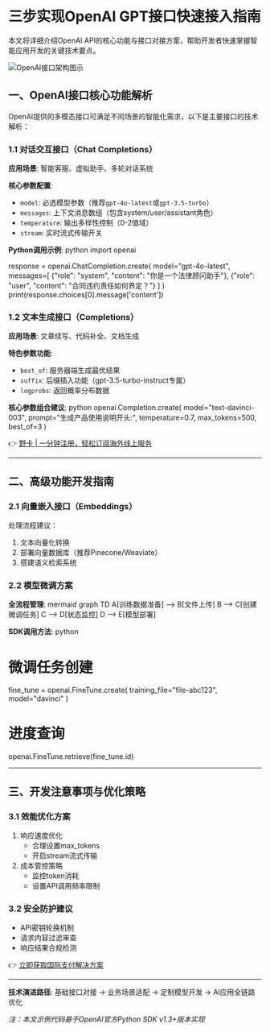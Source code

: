 # 三步实现OpenAI GPT接口快速接入指南

本文将详细介绍OpenAI API的核心功能与接口对接方案，帮助开发者快速掌握智能应用开发的关键技术要点。

![OpenAI接口架构图示](https://bbtdd.com/wp-content/uploads/img/2844008330692.webp)

## 一、OpenAI接口核心功能解析
OpenAI提供的多模态接口可满足不同场景的智能化需求，以下是主要接口的技术解析：

### 1.1 对话交互接口（Chat Completions）
**应用场景**: 智能客服、虚拟助手、多轮对话系统

**核心参数配置**:
- `model`: 必选模型参数（推荐`gpt-4o-latest`或`gpt-3.5-turbo`）
- `messages`: 上下文消息数组（包含system/user/assistant角色）
- `temperature`: 输出多样性控制（0-2值域）
- `stream`: 实时流式传输开关

**Python调用示例**:
python
import openai

response = openai.ChatCompletion.create(
    model="gpt-4o-latest",
    messages=[
        {"role": "system", "content": "你是一个法律顾问助手"},
        {"role": "user", "content": "合同违约责任如何界定？"}
    ]
)
print(response.choices[0].message['content'])


### 1.2 文本生成接口（Completions）
**应用场景**: 文章续写、代码补全、文档生成

**特色参数功能**:
- `best_of`: 服务器端生成最优结果
- `suffix`: 后缀插入功能（gpt-3.5-turbo-instruct专属）
- `logprobs`: 返回概率分布数据

**核心参数组合建议**:
python
openai.Completion.create(
    model="text-davinci-003",
    prompt="生成产品使用说明开头:",
    temperature=0.7,
    max_tokens=500,
    best_of=3
)


👉 [野卡 | 一分钟注册，轻松订阅海外线上服务](https://bbtdd.com/yeka)

---

## 二、高级功能开发指南

### 2.1 向量嵌入接口（Embeddings）
处理流程建议：
1. 文本向量化转换
2. 部署向量数据库（推荐Pinecone/Weaviate）
3. 搭建语义检索系统

### 2.2 模型微调方案
**全流程管理**:
mermaid
graph TD
    A[训练数据准备] --> B[文件上传]
    B --> C[创建微调任务]
    C --> D[状态监控]
    D --> E[模型部署]


**SDK调用方法**:
python
# 微调任务创建
fine_tune = openai.FineTune.create(
    training_file="file-abc123",
    model="davinci"
)

# 进度查询
openai.FineTune.retrieve(fine_tune.id)


---

## 三、开发注意事项与优化策略

### 3.1 效能优化方案
1. 响应速度优化
   - 合理设置max_tokens
   - 开启stream流式传输
2. 成本管控策略
   - 监控token消耗
   - 设置API调用频率限制

### 3.2 安全防护建议
- API密钥轮换机制
- 请求内容过滤审查
- 响应结果合规检测

👉 [立即获取国际支付解决方案](https://bbtdd.com/yeka)

---

**技术演进路径**:
基础接口对接 → 业务场景适配 → 定制模型开发 → AI应用全链路优化

*注：本文示例代码基于OpenAI官方Python SDK v1.3+版本实现*